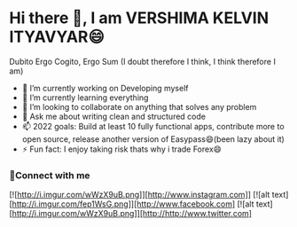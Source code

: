 
<h1 >Hi there 👋, I am VERSHIMA KELVIN ITYAVYAR😄</h1>

Dubito Ergo Cogito, Ergo Sum (I doubt therefore I think, I think therefore I am)

- 🔭 I’m currently working on Developing myself
- 🌱 I’m currently learning everything
- 👯 I’m looking to collaborate on anything that solves any problem
- 💬 Ask me about writing clean and structured code
- 📫 2022 goals: Build at least 10 fully functional apps, contribute more to open source, release another version of Easypass😄(been lazy about it)
- ⚡ Fun fact: I enjoy taking risk thats why i trade Forex😄

### 🤝Connect with me

[![http://i.imgur.com/wWzX9uB.png]][http://www.instagram.com]]
[![alt text][http://i.imgur.com/fep1WsG.png]][http://www.facebook.com]
[![alt text][http://i.imgur.com/wWzX9uB.png]][http://http://www.twitter.com]
              
